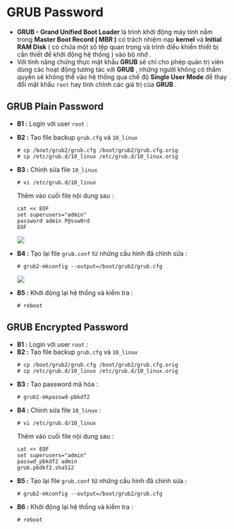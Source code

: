 # GRUB Password
- **GRUB - Grand Unified Boot Loader** là trình khởi động máy tính nằm trong **Master Boot Record ( MBR )** có trách nhiệm nạp **kernel** và **Initial RAM Disk** ( có chứa một số tệp quan trọng và trình điều khiển thiết bị cần thiết để khởi động hệ thống ) vào bộ nhớ .
- Với tính năng chứng thực mật khẩu **GRUB** sẽ chỉ cho phép quản trị viên dùng các hoạt động tương tác với **GRUB** , những người không có thẩm quyền sẽ không thể vào hệ thống qua chế độ **Single User Mode** để thay đổi mật khẩu `root` hay tinh chỉnh các giá trị của **GRUB** .
## **GRUB Plain Password**
- **B1 :** Login với user `root` :
- **B2 :** Tạo file backup `grub.cfg` và `10_linux`
    ```
    # cp /boot/grub2/grub.cfg /boot/grub2/grub.cfg.orig
    # cp /etc/grub.d/10_linux /etc/grub.d/10_linux.orig
    ```
- **B3 :** Chỉnh sửa file `10_linux`
    ```
    # vi /etc/grub.d/10_linux
    ```
    Thêm vào cuối file nội dung sau :
    ```
    cat << EOF
    set superusers="admin"
    password admin P@ssw0rd
    EOF
    ```
    <img src=https://i.imgur.com/D2Pj4Bu.png>

- **B4 :** Tạo lại file `grub.conf` từ những cấu hình đã chỉnh sửa :
    ```
    # grub2-mkconfig --output=/boot/grub2/grub.cfg
    ```
    <img src=https://i.imgur.com/HDedcjp.png>
    
- **B5 :** Khởi động lại hệ thống và kiểm tra :
    ```
    # reboot
    ```
## **GRUB Encrypted Password**
- **B1 :** Login với user `root` :
- **B2 :** Tạo file backup `grub.cfg` và `10_linux`
    ```
    # cp /boot/grub2/grub.cfg /boot/grub2/grub.cfg.orig
    # cp /etc/grub.d/10_linux /etc/grub.d/10_linux.orig
    ```
- **B3 :** Tạo password mã hóa :
    ```
    # grub2-mkpasswd-pbkdf2
    ```
- **B4 :** Chỉnh sửa file `10_linux` :
    ```
    # vi /etc/grub.d/10_linux
    ```
    Thêm vào cuối file nội dung sau :
    ```
    cat << EOF
    set superusers="admin"
    passwd_pbkdf2 admin
    grub.pbdkf2.sha512
    ```
- **B5 :** Tạo lại file `grub.conf` từ những cấu hình đã chỉnh sửa :
    ```
    # grub2-mkconfig --output=/boot/grub2/grub.cfg
    ```
- **B6 :** Khởi động lại hệ thống và kiểm tra :
    ```
    # reboot
    ```
   